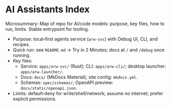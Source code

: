 # AI Assistants Index

Microsummary: Map of repo for AI/code models: purpose, key files, how to run, limits. Stable entrypoint for tooling.

- Purpose: local‑first agents service (`arw-svc`) with Debug UI, CLI, and recipes.
- Quick run: see `README.md` → Try in 2 Minutes; docs at `/` and `/debug` once running.
- Key files:
  - Service: `apps/arw-svc/` (Rust); CLI: `apps/arw-cli/`; desktop launcher: `apps/arw-launcher/`.
  - Docs: `docs/` (MkDocs Material); site config: `mkdocs.yml`.
  - Schemas: `spec/schemas/`; OpenAPI preview: `docs/static/openapi.json`.
- Limits: default‑deny for write/shell/network; assume no internet; prefer explicit permissions.
